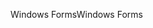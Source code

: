 <span data-ttu-id="afb5a-101">Windows Forms</span><span class="sxs-lookup"><span data-stu-id="afb5a-101">Windows Forms</span></span>